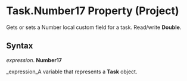 
# Task.Number17 Property (Project)

Gets or sets a Number local custom field for a task. Read/write  **Double**.


## Syntax

 _expression_. **Number17**

 _expression_A variable that represents a  **Task** object.

